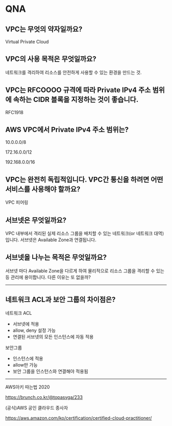# QNA

## VPC는 무엇의 약자일까요?

Virtual Private Cloud

## VPC의 사용 목적은 무엇일까요?

네트워크를 격리하여 리소스를 안전하게 사용할 수 있는 환경을 만드는 것.

## VPC는 RFCOOOO 규격에 따라 Private IPv4 주소 범위에 속하는 CIDR 블록을 지정하는 것이 좋습니다.

RFC1918

## AWS VPC에서 Private IPv4 주소 범위는?

10.0.0.0/8

172.16.0.0/12

192.168.0.0/16

## VPC는 완전히 독립적입니다. VPC간 통신을 하려면 어떤 서비스를 사용해야 할까요?

VPC 피어링

## 서브넷은 무엇일까요?

VPC 내부에서 격리된 실제 리소스 그룹을 배치할 수 있는 네트워크(or 네트워크 대역) 입니다. 서브넷은 Available Zone과 연결됩니다.

## 서브넷을 나누는 목적은 무엇일까요?

서브넷 마다 Available Zone을 다르게 하여 물리적으로 리소스 그룹을 격리할 수 있는 등 관리에 용이합니다. 다른 이유는 또 없을까?

---

## 네트워크 ACL과 보안 그룹의 차이점은?

네트워크 ACL

- 서브넷에 적용
- allow, deny 설정 가능
- 연결된 서브넷의 모든 인스턴스에 자동 적용

보안그룹

- 인스턴스에 적용
- allow만 가능
- 보안 그룹을 인스턴스와 연결해야 적용됨

---

AWS아키 따는법 2020

https://brunch.co.kr/@topasvga/233

(공식)AWS 공인 클라우드 종사자

https://aws.amazon.com/ko/certification/certified-cloud-practitioner/

